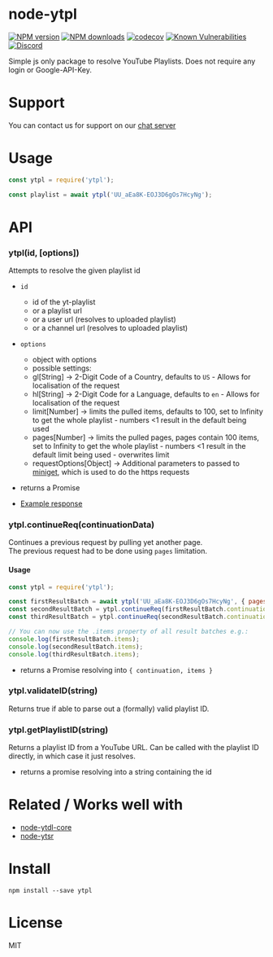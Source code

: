 # node-ytpl
[![NPM version](https://img.shields.io/npm/v/ytpl.svg?maxAge=3600)](https://www.npmjs.com/package/ytpl)
[![NPM downloads](https://img.shields.io/npm/dt/ytpl.svg?maxAge=3600)](https://www.npmjs.com/package/ytpl)
[![codecov](https://codecov.io/gh/timeforaninja/node-ytpl/branch/master/graph/badge.svg)](https://codecov.io/gh/timeforaninja/node-ytpl)
[![Known Vulnerabilities](https://snyk.io/test/github/timeforaninja/node-ytpl/badge.svg)](https://snyk.io/test/github/timeforaninja/node-ytpl)
[![Discord](https://img.shields.io/discord/484464227067887645.svg)](https://discord.gg/V3vSCs7)

Simple js only package to resolve YouTube Playlists.
Does not require any login or Google-API-Key.

# Support
You can contact us for support on our [chat server](https://discord.gg/V3vSCs7)

# Usage

```js
const ytpl = require('ytpl');

const playlist = await ytpl('UU_aEa8K-EOJ3D6gOs7HcyNg');
```


# API
### ytpl(id, [options])

Attempts to resolve the given playlist id

* `id`
    * id of the yt-playlist
    * or a playlist url
    * or a user url (resolves to uploaded playlist)
    * or a channel url (resolves to uploaded playlist)
* `options`
    * object with options
    * possible settings:
    * gl[String] -> 2-Digit Code of a Country, defaults to `US` - Allows for localisation of the request
    * hl[String] -> 2-Digit Code for a Language, defaults to `en` - Allows for localisation of the request
    * limit[Number] -> limits the pulled items, defaults to 100, set to Infinity to get the whole playlist - numbers <1 result in the default being used
    * pages[Number] -> limits the pulled pages, pages contain 100 items, set to Infinity to get the whole playlist - numbers <1 result in the default limit being used - overwrites limit
    * requestOptions[Object] -> Additional parameters to passed to [miniget](https://github.com/fent/node-miniget), which is used to do the https requests

* returns a Promise
* [Example response](https://github.com/timeforaninja/node-ytpl/blob/master/example/example_output.txt)

### ytpl.continueReq(continuationData)
Continues a previous request by pulling yet another page.  
The previous request had to be done using `pages` limitation.

#### Usage
```js
const ytpl = require('ytpl');

const firstResultBatch = await ytpl('UU_aEa8K-EOJ3D6gOs7HcyNg', { pages: 1 });
const secondResultBatch = ytpl.continueReq(firstResultBatch.continuation);
const thirdResultBatch = ytpl.continueReq(secondResultBatch.continuation);

// You can now use the .items property of all result batches e.g.:
console.log(firstResultBatch.items);
console.log(secondResultBatch.items);
console.log(thirdResultBatch.items);
```

* returns a Promise resolving into `{ continuation, items }`

### ytpl.validateID(string)

Returns true if able to parse out a (formally) valid playlist ID.

### ytpl.getPlaylistID(string)

Returns a playlist ID from a YouTube URL. Can be called with the playlist ID directly, in which case it just resolves.

* returns a promise resolving into a string containing the id


# Related / Works well with

* [node-ytdl-core](https://github.com/fent/node-ytdl-core)
* [node-ytsr](https://github.com/TimeForANinja/node-ytsr)


# Install

    npm install --save ytpl


# License
MIT
